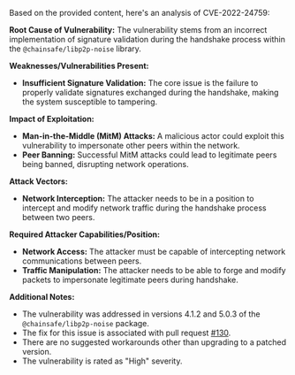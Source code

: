 Based on the provided content, here's an analysis of CVE-2022-24759:

**Root Cause of Vulnerability:**
The vulnerability stems from an incorrect implementation of signature validation during the handshake process within the `@chainsafe/libp2p-noise` library.

**Weaknesses/Vulnerabilities Present:**
- **Insufficient Signature Validation:** The core issue is the failure to properly validate signatures exchanged during the handshake, making the system susceptible to tampering.

**Impact of Exploitation:**
- **Man-in-the-Middle (MitM) Attacks:** A malicious actor could exploit this vulnerability to impersonate other peers within the network.
- **Peer Banning:**  Successful MitM attacks could lead to legitimate peers being banned, disrupting network operations.

**Attack Vectors:**
- **Network Interception:** The attacker needs to be in a position to intercept and modify network traffic during the handshake process between two peers.

**Required Attacker Capabilities/Position:**
- **Network Access:** The attacker must be capable of intercepting network communications between peers.
- **Traffic Manipulation:** The attacker needs to be able to forge and modify packets to impersonate legitimate peers during handshake.

**Additional Notes:**
- The vulnerability was addressed in versions 4.1.2 and 5.0.3 of the `@chainsafe/libp2p-noise` package.
- The fix for this issue is associated with pull request [#130](https://github.com/ChainSafe/js-libp2p-noise/pull/130).
- There are no suggested workarounds other than upgrading to a patched version.
- The vulnerability is rated as "High" severity.